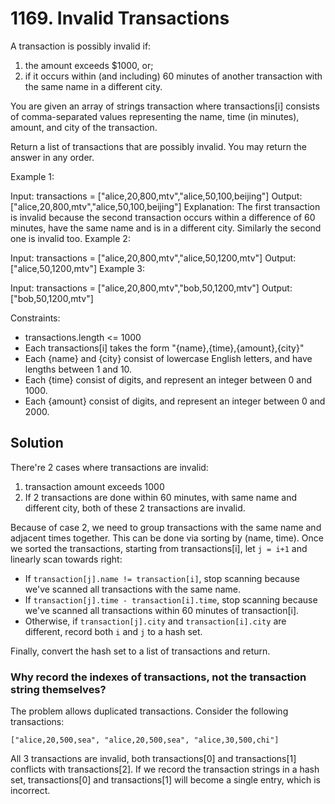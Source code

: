 # 1169. Invalid Transactions
A transaction is possibly invalid if:

1. the amount exceeds $1000, or;
2. if it occurs within (and including) 60 minutes of another transaction with the same name in a different city.

You are given an array of strings transaction where transactions[i] consists of comma-separated values representing the name, time (in minutes), amount, and city of the transaction.

Return a list of transactions that are possibly invalid. You may return the answer in any order.

Example 1:

Input: transactions = ["alice,20,800,mtv","alice,50,100,beijing"]
Output: ["alice,20,800,mtv","alice,50,100,beijing"]
Explanation: The first transaction is invalid because the second transaction occurs within a difference of 60 minutes, have the same name and is in a different city. Similarly the second one is invalid too.
Example 2:

Input: transactions = ["alice,20,800,mtv","alice,50,1200,mtv"]
Output: ["alice,50,1200,mtv"]
Example 3:

Input: transactions = ["alice,20,800,mtv","bob,50,1200,mtv"]
Output: ["bob,50,1200,mtv"]

Constraints:

* transactions.length <= 1000
* Each transactions[i] takes the form "{name},{time},{amount},{city}"
* Each {name} and {city} consist of lowercase English letters, and have lengths between 1 and 10.
* Each {time} consist of digits, and represent an integer between 0 and 1000.
* Each {amount} consist of digits, and represent an integer between 0 and 2000.

## Solution
There're 2 cases where transactions are invalid:

1. transaction amount exceeds 1000
2. If 2 transactions are done within 60 minutes, with same name and different city, both of these 2 transactions are invalid.

Because of case 2, we need to group transactions with the same name and adjacent times together. This can be done via sorting by (name, time). Once we sorted the transactions, starting from transactions[i], let `j = i+1` and linearly scan towards right:

* If `transaction[j].name != transaction[i]`, stop scanning because we've scanned all transactions with the same name.
* If `transaction[j].time - transaction[i].time`, stop scanning because we've scanned all transactions within 60 minutes of transaction[i].
* Otherwise, if `transaction[j].city` and `transaction[i].city` are different, record both `i` and `j` to a hash set.

Finally, convert the hash set to a list of transactions and return.

### Why record the indexes of transactions, not the transaction string themselves?
The problem allows duplicated transactions. Consider the following transactions:

`["alice,20,500,sea", "alice,20,500,sea", "alice,30,500,chi"]`

All 3 transactions are invalid, both transactions[0] and transactions[1] conflicts with transactions[2]. If we record the transaction strings in a hash set, transactions[0] and transactions[1] will become a single entry, which is incorrect.
